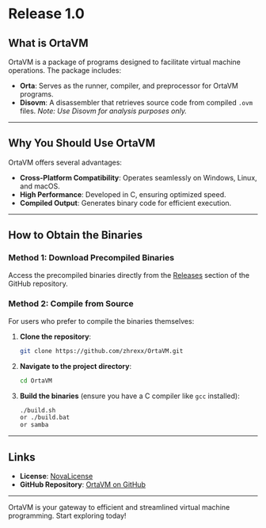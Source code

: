 # Release 1.0

## What is OrtaVM
OrtaVM is a package of programs designed to facilitate virtual machine operations. The package includes:

- **Orta**: Serves as the runner, compiler, and preprocessor for OrtaVM programs.
- **Disovm**: A disassembler that retrieves source code from compiled `.ovm` files. *Note: Use Disovm for analysis purposes only.*

---

## Why You Should Use OrtaVM
OrtaVM offers several advantages:

- **Cross-Platform Compatibility**: Operates seamlessly on Windows, Linux, and macOS.
- **High Performance**: Developed in C, ensuring optimized speed.
- **Compiled Output**: Generates binary code for efficient execution.

---

## How to Obtain the Binaries

### Method 1: Download Precompiled Binaries
Access the precompiled binaries directly from the [Releases](https://github.com/zhrexx/OrtaVM/releases) section of the GitHub repository.

### Method 2: Compile from Source
For users who prefer to compile the binaries themselves:

1. **Clone the repository**:
   ```bash
   git clone https://github.com/zhrexx/OrtaVM.git
   ```
2. **Navigate to the project directory**:
   ```bash
   cd OrtaVM
   ```
3. **Build the binaries** (ensure you have a C compiler like `gcc` installed):
   ```bash
   ./build.sh
   or ./build.bat
   or samba
   ```

---

## Links
- **License**: [NovaLicense](https://raw.githubusercontent.com/zhrxxgroup/files/refs/heads/main/NovaLicense.md)
- **GitHub Repository**: [OrtaVM on GitHub](https://github.com/zhrexx/OrtaVM)

---

OrtaVM is your gateway to efficient and streamlined virtual machine programming. Start exploring today!

